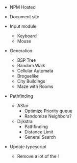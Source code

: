 - NPM Hosted
- Document site
- Input module
  - Keyboard
  - Mouse
- Generation
  - BSP Tree
  - Random Walk
  - Cellular Automata
  - Broguelike
  - City Buildings
  - Maze with Rooms
- Pathfinding

  - AStar
    - Optimize Priority queue
    - Randomize Neighbors?
  - Dijkstra
    - Pathfinding
    - Distance Limit
    - General Search

- Update typescript
  - Remove a lot of the !
